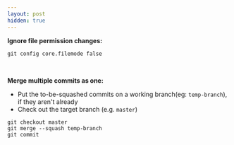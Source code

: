 ```yaml
---
layout: post
hidden: true
---
```


**Ignore file permission changes:**

```shell
git config core.filemode false
```
<br>

**Merge multiple commits as one:**

- Put the to-be-squashed commits on a working branch(eg: `temp-branch`), if they aren't already
- Check out the target branch (e.g. `master`)

```shell
git checkout master
git merge --squash temp-branch
git commit
```
<br>